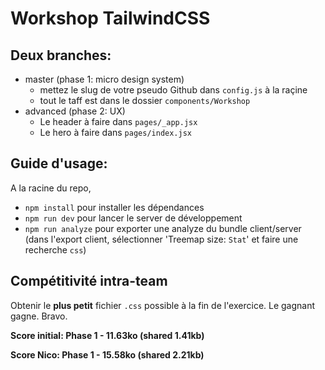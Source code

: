 # Workshop TailwindCSS

## Deux branches:

-   master (phase 1: micro design system)
    -   mettez le slug de votre pseudo Github dans `config.js` à la raçine
    -   tout le taff est dans le dossier `components/Workshop`
-   advanced (phase 2: UX)
    -   Le header à faire dans `pages/_app.jsx`
    -   Le hero à faire dans `pages/index.jsx`

## Guide d'usage:

A la racine du repo,

-   `npm install` pour installer les dépendances
-   `npm run dev` pour lancer le server de développement
-   `npm run analyze` pour exporter une analyze du bundle client/server (dans l'export client, sélectionner 'Treemap size: `Stat`' et faire une recherche `css`)

## Compétitivité intra-team

Obtenir le **plus petit** fichier `.css` possible à la fin de l'exercice. Le gagnant gagne. Bravo.

**Score initial: Phase 1 - 11.63ko (shared 1.41kb)**

**Score Nico: Phase 1 - 15.58ko (shared 2.21kb)**
